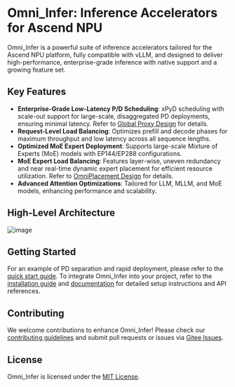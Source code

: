 # Omni_Infer: Inference Accelerators for Ascend NPU

Omni_Infer is a powerful suite of inference accelerators tailored for the Ascend NPU platform, fully compatible with vLLM, and designed to deliver high-performance, enterprise-grade inference with native support and a growing feature set.

## Key Features

- **Enterprise-Grade Low-Latency P/D Scheduling**: xPyD scheduling with scale-out support for large-scale, disaggregated PD deployments, ensuring minimal latency. Refer to [Global Proxy Design](omni/accelerators/sched/global_proxy/README.md) for details.
- **Request-Level Load Balancing**: Optimizes prefill and decode phases for maximum throughput and low latency across all sequence lengths.
- **Optimized MoE Expert Deployment**: Supports large-scale Mixture of Experts (MoE) models with EP144/EP288 configurations.
- **MoE Expert Load Balancing**: Features layer-wise, uneven redundancy and near real-time dynamic expert placement for efficient resource utilization. Refer to [OmniPlacement Design](omni/accelerators/placement/README.md) for details.
- **Advanced Attention Optimizations**: Tailored for LLM, MLLM, and MoE models, enhancing performance and scalability.

## High-Level Architecture

![image](/docs/figures/omni_infer_arch.png)

## Getting Started

For an example of PD separation and rapid deployment, please refer to the [quick start guide](docs/omni_infer_quick_start.md). To integrate Omni_Infer into your project, refer to the [installation guide](docs/omni_infer_installation_guide.md) and [documentation](docs/) for detailed setup instructions and API references.

## Contributing
We welcome contributions to enhance Omni_Infer! Please check our [contributing guidelines](./CONTRIBUTION.md) and submit pull requests or issues via [Gitee Issues](https://gitee.com/omniai/omniinfer/issues/new?issue%5Bassignee_id%5D=0&issue%5Bmilestone_id%5D=0).

## License

Omni_Infer is licensed under the [MIT License](LICENSE).
